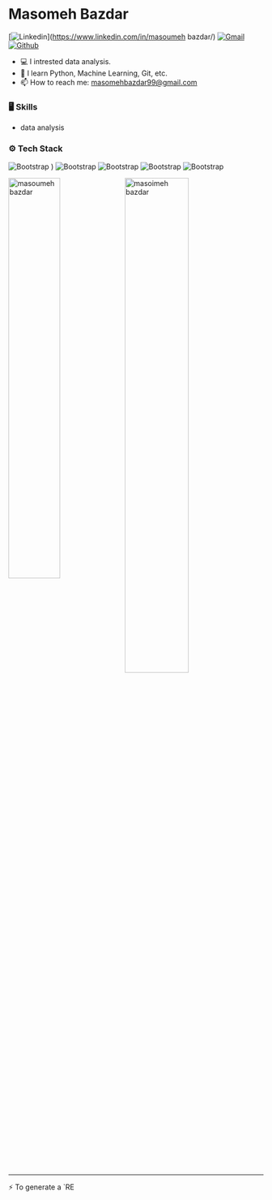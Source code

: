 # Masomeh Bazdar

[![Linkedin](https://img.shields.io/badge/-LinkedIn-blue?style=flat&logo=Linkedin&logoColor=white)](https://www.linkedin.com/in/masoumeh bazdar/)
[![Gmail](https://img.shields.io/badge/-Gmail-c14438?style=flat&logo=Gmail&logoColor=white)](mailto:masoumehbazdar99)
[![Github](https://img.shields.io/github/followers/hejazizo?label=Follow&style=social)](https://github.com/masoumehbazdar)

- 💻 I intrested data analysis.
- 🌱 I learn Python, Machine Learning, Git, etc.
- 📫 How to reach me: masomehbazdar99@gmail.com


### 🖥 Skills

- data analysis

### ⚙️ Tech Stack

![Bootstrap](https://img.shields.io/badge/-Python-05122A?style=flat-square&logo=Python&color=353535) ) ![Bootstrap](https://img.shields.io/badge/-MySQL-05122A?style=flat-square&logo=MySQL&color=353535)  ![Bootstrap](https://img.shields.io/badge/-Pandas-05122A?style=flat-square&logo=Pandas&color=353535) ![Bootstrap](https://img.shields.io/badge/-Numpy-05122A?style=flat-square&logo=Numpy&color=353535)  ![Bootstrap](https://img.shields.io/badge/-Visual%20Studio%20Code-05122A?style=flat-square&logo=Visual-Studio-Code&color=353535)

<div>
  <img width="45%" align="left" src="https://github-readme-stats.vercel.app/api/top-langs?username=masoumeh bazdar&show_icons=true&locale=en&layout=compact" alt="masoumeh bazdar" />
  <img width="50%"  src="https://github-readme-streak-stats.herokuapp.com/?user=masoumeh bazdar&" alt="masoimeh bazdar" />
</div>


---
:zap: To generate a `RE
